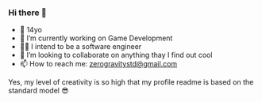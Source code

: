 ### Hi there 👋

- 🧒 14yo
- 🔭 I’m currently working on Game Development
- :man_technologist: I intend to be a software engineer
- 👯 I’m looking to collaborate on anything thay I find out cool
- 📫 How to reach me: zerogravitystd@gmail.com

Yes, my level of creativity is so high that my profile readme is based on the standard model :sunglasses:
